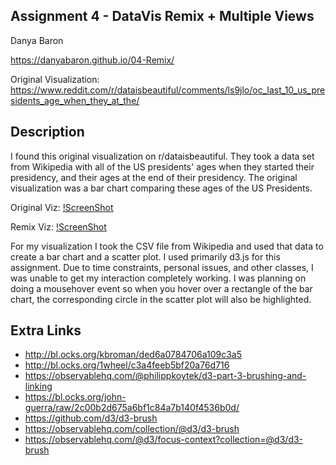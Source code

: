 ## Assignment 4 - DataVis Remix + Multiple Views
Danya Baron


https://danyabaron.github.io/04-Remix/

Original Visualization: https://www.reddit.com/r/dataisbeautiful/comments/ls9jlo/oc_last_10_us_presidents_age_when_they_at_the/

## Description

I found this original visualization on r/dataisbeautiful. They took a data set from Wikipedia with all of the US presidents' ages when they started their presidency, and their ages at the end of their presidency. The original visualization was a bar chart comparing these ages of the US Presidents.

Original Viz:
[!ScreenShot](https://github.com/danyabaron/04-Remix/blob/main/reddit-vis.png)

Remix Viz:
[!ScreenShot](https://github.com/danyabaron/04-Remix/blob/main/double-svg.png)

For my visualization I took the CSV file from Wikipedia and used that data to create a bar chart and a scatter plot. I used primarily d3.js for this assignment. Due to time constraints, personal issues, and other classes, I was unable to get my interaction completely working. I was planning on doing a mousehover event so when you hover over a rectangle of the bar chart, the corresponding circle in the scatter plot will also be highlighted.


Extra Links
---
- http://bl.ocks.org/kbroman/ded6a0784706a109c3a5
- http://bl.ocks.org/1wheel/c3a4feeb5bf20a76d716
- https://observablehq.com/@philippkoytek/d3-part-3-brushing-and-linking
- https://bl.ocks.org/john-guerra/raw/2c00b2d675a6bf1c84a7b140f4536b0d/
- https://github.com/d3/d3-brush
- https://observablehq.com/collection/@d3/d3-brush
- https://observablehq.com/@d3/focus-context?collection=@d3/d3-brush
